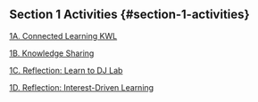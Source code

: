 ## Section 1 Activities {#section-1-activities}

[1A. Connected Learning KWL](section_1_activities/1a.html)

[1B. Knowledge Sharing](section_1_activities/1b-knowledge-sharing.html)

[1C. Reflection: Learn to DJ Lab](section_1_activities/1c-reflection-learn-to-dj-lab.html)

[1D. Reflection: Interest-Driven Learning](section_1_activities/1d-reflection-interest-driven-learning.html)